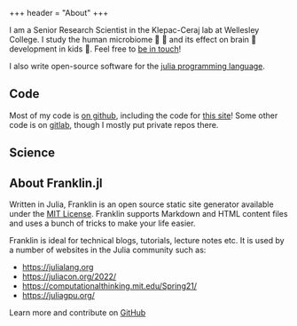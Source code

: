 +++
header = "About"
+++

I am a Senior Research Scientist
in the Klepac-Ceraj lab at Wellesley College.
I study the human microbiome :hankey: :toilet:
and its effect on brain :brain: development in kids :baby:.
Feel free to [be in touch](/contact/)!

I also write open-source software for the [julia programming language](http://julialang.org).

## Code

Most of my code is [on github][github], including the code for [this site][site-code]!
Some other code is on [gitlab][gitlab], though I mostly put private repos there.

[github]: https://github.com/kescobo
[gitlab]: https://gitlab.com/kescobo
[site-code]: https://github.com/kescobo/blog.bonham.ch/

## Science



## About Franklin.jl

Written in Julia, Franklin is an open source static site generator available under the
[MIT License](https://en.wikipedia.org/wiki/MIT_License).
Franklin supports Markdown and HTML content files and uses a bunch of tricks to make
your life easier.

Franklin is ideal for technical blogs, tutorials, lecture notes etc. It is used
by a number of websites in the Julia community such as:

* <https://julialang.org>
* <https://juliacon.org/2022/>
* <https://computationalthinking.mit.edu/Spring21/>
* <https://juliagpu.org/>

Learn more and contribute on [GitHub](https://github.com/tlienart/Franklin.jl)

